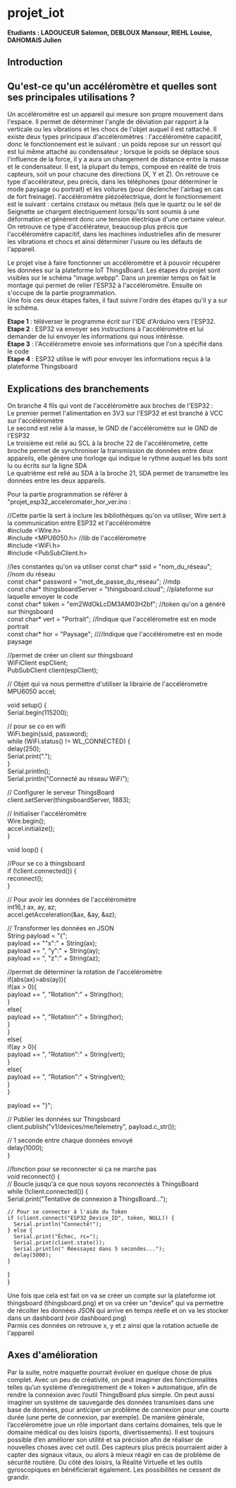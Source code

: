 # projet_iot

__Etudiants : LADOUCEUR Salomon, DEBLOUX Mansour, RIEHL Louise, DAHOMAIS Julien__  

## Introduction

## Qu'est-ce qu'un accéléromètre et quelles sont ses principales utilisations ?

Un accéléromètre est un appareil qui mesure son propre mouvement dans l'espace. Il permet de déterminer l'angle de déviation par rapport à la verticale ou les vibrations et les chocs de l'objet auquel il est rattaché. Il existe deux types principaux d'accéléromètres :
l'accéléromètre capacitif, donc le fonctionnement est le suivant : un poids repose sur un ressort qui est lui même attaché au condensateur ; lorsque le poids se déplace sous l'influence de la force, il y a aura un changement de distance entre la masse et le condensateur.  Il est, la plupart du temps, composé en réalité de trois capteurs, soit un pour chacune des directions (X, Y et Z). On retrouve ce type d'accélérateur, peu précis, dans les téléphones (pour déterminer le mode paysage ou portrait) et les voitures (pour déclencher l'airbag en cas de fort freinage).
l'accéléromètre piézoélectrique, dont le fonctionnement est le suivant : certains cristaux ou métaux (tels que le quartz ou le sel de Seignette se chargent électriquement lorsqu'ils sont soumis à une déformation et génèrent donc une tension électrique d'une certaine valeur. On retrouve ce type d'accélérateur, beaucoup plus précis que l'accéléromètre capacitif, dans les machines industrielles afin de mesurer les vibrations et chocs et ainsi déterminer l'usure ou les défauts de l'appareil.

Le projet vise à faire fonctionner un accéléromètre et à pouvoir récupérer les données sur la plateforme IoT ThingsBoard. Les étapes du projet sont visibles sur le schéma "image.webpp". 
Dans un premier temps on fait le montage qui permet de relier l'ESP32 à l'accéléromètre. Ensuite on s'occupe de la partie programmation.  
Une fois ces deux étapes faites, il faut suivre l'ordre des étapes qu'il y a sur le schéma.  

__Etape 1__ : téléverser le programme écrit sur l'IDE d'Arduino vers l'ESP32.  
__Etape 2__ : ESP32 va envoyer ses instructions à l'accéléromètre et lui demander de lui envoyer les informations qui nous intérèsse.  
__Etape 3__ : l'Accélérometre envoie ses informations que l'on a spécifié dans le code  
__Etape 4__ : ESP32 utilise le wifi pour envoyer les informations reçus à la plateforme Thingsboard    

## Explications des branchements
  
On branche 4 fils qui vont de l'accéléromètre aux broches de l'ESP32 :  
Le premier permet l'alimentation en 3V3 sur l'ESP32 et est branché à VCC sur l'accéléromètre   
Le second est relié à la masse, le GND de l'accéléromètre sur le GND de l'ESP32    
Le troisième est relié au SCL à la broche 22 de l'accélérometre, cette broche permet de synchroniser la transmission de données entre deux appareils, elle génère une horloge qui indique le rythme auquel les bits sont lu ou écrits sur la ligne SDA  
Le quatrième est relié au SDA à la broche 21, SDA permet de transmettre les données entre les deux appareils.  

Pour la partie programmation se référer à "projet_esp32_acceleromater_hor_ver.ino :  

//Cette partie là sert à inclure les bibliothèques qu'on va utiliser, Wire sert à la communication entre ESP32 et l'accéléromètre  
#include <Wire.h>  
#include <MPU6050.h>  //lib de l'accélérometre  
#include <WiFi.h>  
#include <PubSubClient.h>    

//les constantes qu'on va utiliser
const char* ssid = "nom_du_réseau";  //nom du réseau  
const char* password = "mot_de_passe_du_réseau"; //mdp  
const char* thingsboardServer = "thingsboard.cloud"; //plateforme sur laquelle envoyer le code  
const char* token = "em2WdOkLcDM3AM03H2bf"; //token qu'on a généré sur thingsboard  
const char* vert = "Portrait"; //Indique que l'accélérometre est en mode portrait  
const char* hor = "Paysage";  ////Indique que l'accélérometre est en mode paysage  

//permet de créer un client sur thingsboard  
WiFiClient espClient;  
PubSubClient client(espClient);  

// Objet qui va nous permettre d'utiliser la librairie de l'accélérometre  
MPU6050 accel;    


void setup() {  
  Serial.begin(115200);  

  
  // pour se co en wifi  
  WiFi.begin(ssid, password);  
  while (WiFi.status() != WL_CONNECTED) {  
    delay(250);  
    Serial.print(".");  
  }   
  Serial.println();  
  Serial.println("Connecté au réseau WiFi");  

  // Configurer le serveur ThingsBoard  
  client.setServer(thingsboardServer, 1883);  

  // Initialiser l'accéléromètre  
  Wire.begin();  
  accel.initialize();  
}  

void loop() {  
  

  
  //Pour se co à thingsboard  
  if (!client.connected()) {  
    reconnect();  
  }  

  // Pour avoir les données de l'accéléromètre  
  int16_t ax, ay, az;  
  accel.getAcceleration(&ax, &ay, &az);  
  


  // Transformer les données en JSON  
  String payload = "{";  
  payload += "\"x\":" + String(ax);  
  payload += ", \"y\":" + String(ay);  
  payload += ", \"z\":" + String(az);  
  
  //permet de déterminer la rotation de l'accéléromètre  
  if(abs(ax)>abs(ay)){  
    if(ax > 0){  
      payload += ", \"Rotation\":" + String(hor);  
    }  
    else{  
      payload += ", \"Rotation\":" + String(hor);  
    }  
  }  
  else{  
    if(ay > 0){  
      payload += ", \"Rotation\":" + String(vert);  
    }  
    else{  
      payload += ", \"Rotation\":" + String(vert);   
    }    
  }  
 
  payload += "}";  

  // Publier les données sur Thingsboard  
  client.publish("v1/devices/me/telemetry", payload.c_str());  

  // 1 seconde entre chaque données envoyé  
  delay(1000);  
}  


//fonction pour se reconnecter si ça ne marche pas  
void reconnect() {  
  // Boucle jusqu'à ce que nous soyons reconnectés à ThingsBoard  
  while (!client.connected()) {  
    Serial.print("Tentative de connexion à ThingsBoard...");  
    
    // Pour se connecter à l'aide du Token  
    if (client.connect("ESP32_Device_ID", token, NULL)) {  
      Serial.println("Connecté!");  
    } else {  
      Serial.print("Échec, rc=");  
      Serial.print(client.state());  
      Serial.println(" Réessayez dans 5 secondes...");  
      delay(5000);  
    }  
  }  
}  


Une fois que cela est fait on va se créer un compte sur la plateforme iot thingsboard (thingsboard.png) et on va créer un "device" qui va permettre de récolter les données JSON qui arrive en temps réelle et on va les stocker dans un dashboard (voir dashboard.png)  
Parmis ces données on retrouve x, y et z ainsi que la rotation actuelle de l'appareil  

## Axes d'amélioration

Par la suite, notre maquette pourrait évoluer en quelque chose de plus complet. Avec un peu de créativité, on peut imaginer des fonctionnalités telles qu’un système d’enregistrement de « token » automatique, afin de rendre la connexion avec l’outil ThingsBoard plus simple. On peut aussi imaginer un système de sauvegarde des données transmises dans une base de données, pour anticiper un problème de connexion pour une courte durée (une perte de connexion, par exemple).
De manière générale, l’accéléromètre joue un rôle important dans certains domaines, tels que le domaine médical ou des loisirs (sports, divertissements).  Il est toujours possible d’en améliorer son utilité et sa précision afin de réaliser de nouvelles choses avec cet outil. Des capteurs plus précis pourraient aider à capter des signaux vitaux, ou alors à mieux réagir en cas de problème de sécurité routière. Du côté des loisirs, la Réalité Virtuelle et les outils gyroscopiques en bénéficierait également. Les possibilités ne cessent de grandir.
